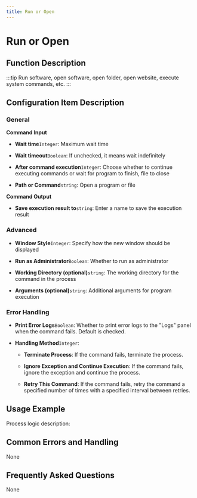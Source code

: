```yaml
---
title: Run or Open
---
```


# Run or Open

## Function Description

:::tip 
Run software, open software, open folder, open website, execute system commands, etc.
:::

## Configuration Item Description

### General

**Command Input**

- **Wait time**`Integer`: Maximum wait time

- **Wait timeout**`Boolean`: If unchecked, it means wait indefinitely

- **After command execution**`Integer`: Choose whether to continue executing commands or wait for program to finish, file to close

- **Path or Command**`string`: Open a program or file


**Command Output**

- **Save execution result to**`string`: Enter a name to save the execution result

### Advanced

- **Window Style**`Integer`: Specify how the new window should be displayed

- **Run as Administrator**`Boolean`: Whether to run as administrator

- **Working Directory (optional)**`string`: The working directory for the command in the process

- **Arguments (optional)**`string`: Additional arguments for program execution


### Error Handling

- **Print Error Logs**`Boolean`: Whether to print error logs to the "Logs" panel when the command fails. Default is checked. 

- **Handling Method**`Integer`:

    - **Terminate Process**: If the command fails, terminate the process.

    - **Ignore Exception and Continue Execution**: If the command fails, ignore the exception and continue the process.

    - **Retry This Command**: If the command fails, retry the command a specified number of times with a specified interval between retries.

## Usage Example

Process logic description:

## Common Errors and Handling

None

## Frequently Asked Questions

None

